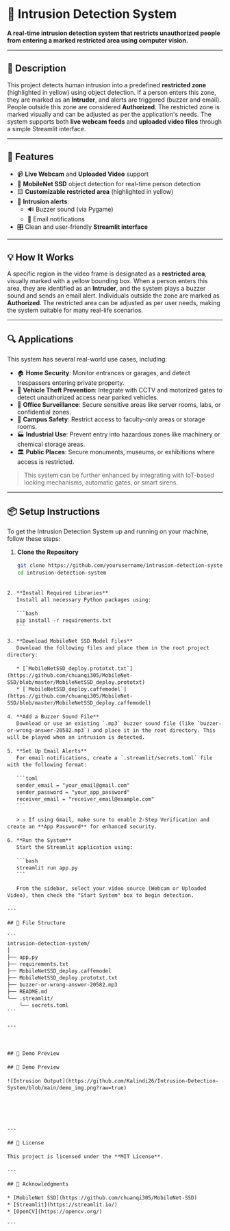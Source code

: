 # 🚨 Intrusion Detection System

**A real-time intrusion detection system that restricts unauthorized people from entering a marked restricted area using computer vision.**

---

## 📝 Description

This project detects human intrusion into a predefined **restricted zone** (highlighted in yellow) using object detection. If a person enters this zone, they are marked as an **Intruder**, and alerts are triggered (buzzer and email). People outside this zone are considered **Authorized**. The restricted zone is marked visually and can be adjusted as per the application's needs. The system supports both **live webcam feeds** and **uploaded video files** through a simple Streamlit interface.

---

## 🎯 Features

- 📹 **Live Webcam** and **Uploaded Video** support  
- 🧠 **MobileNet SSD** object detection for real-time person detection  
- 🟨 **Customizable restricted area** (highlighted in yellow)  
- 🚨 **Intrusion alerts**:
  - 🔊 Buzzer sound (via Pygame)
  - 📧 Email notifications
- 🎛️ Clean and user-friendly **Streamlit interface**

---

## 💡 How It Works

A specific region in the video frame is designated as a **restricted area**, visually marked with a yellow bounding box. When a person enters this area, they are identified as an **Intruder**, and the system plays a buzzer sound and sends an email alert. Individuals outside the zone are marked as **Authorized**. The restricted area can be adjusted as per user needs, making the system suitable for many real-life scenarios.

---

## 🔍 Applications

This system has several real-world use cases, including:

- 🏠 **Home Security**: Monitor entrances or garages, and detect trespassers entering private property.
- 🚗 **Vehicle Theft Prevention**: Integrate with CCTV and motorized gates to detect unauthorized access near parked vehicles.
- 🏢 **Office Surveillance**: Secure sensitive areas like server rooms, labs, or confidential zones.
- 🏫 **Campus Safety**: Restrict access to faculty-only areas or storage rooms.
- 🏭 **Industrial Use**: Prevent entry into hazardous zones like machinery or chemical storage areas.
- 🏛️ **Public Places**: Secure monuments, museums, or exhibitions where access is restricted.

> This system can be further enhanced by integrating with IoT-based locking mechanisms, automatic gates, or smart sirens.

---

## 📦 Setup Instructions

To get the Intrusion Detection System up and running on your machine, follow these steps:

1. **Clone the Repository**
   ```bash
   git clone https://github.com/yourusername/intrusion-detection-system.git
   cd intrusion-detection-system
````

2. **Install Required Libraries**
   Install all necessary Python packages using:

   ```bash
   pip install -r requirements.txt
   ```

3. **Download MobileNet SSD Model Files**
   Download the following files and place them in the root project directory:

   * [`MobileNetSSD_deploy.prototxt.txt`](https://github.com/chuanqi305/MobileNet-SSD/blob/master/MobileNetSSD_deploy.prototxt)
   * [`MobileNetSSD_deploy.caffemodel`](https://github.com/chuanqi305/MobileNet-SSD/blob/master/MobileNetSSD_deploy.caffemodel)

4. **Add a Buzzer Sound File**
   Download or use an existing `.mp3` buzzer sound file (like `buzzer-or-wrong-answer-20582.mp3`) and place it in the root directory. This will be played when an intrusion is detected.

5. **Set Up Email Alerts**
   For email notifications, create a `.streamlit/secrets.toml` file with the following format:

   ```toml
   sender_email = "your_email@gmail.com"
   sender_password = "your_app_password"
   receiver_email = "receiver_email@example.com"
   ```

   > ⚠️ If using Gmail, make sure to enable 2-Step Verification and create an **App Password** for enhanced security.

6. **Run the System**
   Start the Streamlit application using:

   ```bash
   streamlit run app.py
   ```

   From the sidebar, select your video source (Webcam or Uploaded Video), then check the "Start System" box to begin detection.

---

## 📁 File Structure

```
intrusion-detection-system/
│
├── app.py
├── requirements.txt                
├── MobileNetSSD_deploy.caffemodel  
├── MobileNetSSD_deploy.prototxt.txt 
├── buzzer-or-wrong-answer-20582.mp3 
├── README.md                       
└── .streamlit/
    └── secrets.toml                
```

---



## 📸 Demo Preview

## 📸 Demo Preview

![Intrusion Output](https://github.com/Kalindi26/Intrusion-Detection-System/blob/main/demo_img.png?raw=true)





---

## 📜 License

This project is licensed under the **MIT License**.

---

## 🤝 Acknowledgments

* [MobileNet SSD](https://github.com/chuanqi305/MobileNet-SSD)
* [Streamlit](https://streamlit.io/)
* [OpenCV](https://opencv.org/)

```


